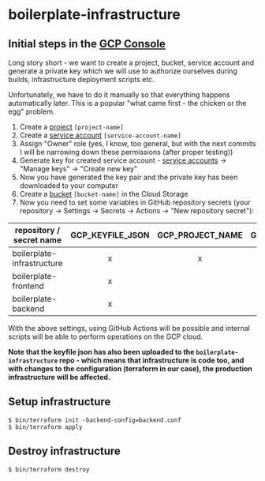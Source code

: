 # boilerplate-infrastructure

## Initial steps in the [GCP Console](https://console.cloud.google.com)

Long story short - we want to create a project, bucket, service account and generate a private key which 
we will use to authorize ourselves during builds, infrastructure deployment scripts etc.

Unfortunately, we have to do it manually so that everything happens automatically later.
This is a popular "what came first - the chicken or the egg" problem.

1. Create a [project](https://console.cloud.google.com/projectcreate) `[project-name]`
2. Create a [service account](https://console.cloud.google.com/iam-admin/serviceaccounts/create) `[service-account-name]`
3. Assign "Owner" role (yes, I know, too general, but with the next commits I will be narrowing down these permissions (after proper testing))
4. Generate key for created service account - [service accounts](https://console.cloud.google.com/iam-admin/serviceaccounts) -> "Manage keys" -> "Create new key"
5. Now you have generated the key pair and the private key has been downloaded to your computer
6. Create a [bucket](https://console.cloud.google.com/storage/create-bucket) `[bucket-name]` in the Cloud Storage
7. Now you need to set some variables in GitHub repository secrets (your repository -> Settings -> Secrets -> Actions -> "New repository secret"):

| repository / secret name   | GCP_KEYFILE_JSON | GCP_PROJECT_NAME | GCP_BUCKET_NAME |
| -------------------------- |      :---:       |      :---:       |      :---:      |
| boilerplate-infrastructure | x                | x                | x               |
| boilerplate-frontend       | x                |                  |                 |
| boilerplate-backend        | x                |                  |                 |

With the above settings, using GitHub Actions will be possible and internal scripts will be able to perform operations on the GCP cloud.

**Note that the keyfile json has also been uploaded to the `boilerplate-infrastructure` repo - which means that infrastructure is code too, 
and with changes to the configuration (terraform in our case), the production infrastructure will be affected.**

## Setup infrastructure

```shell
$ bin/terraform init -backend-config=backend.conf
$ bin/terraform apply
```

## Destroy infrastructure

```shell
$ bin/terraform destroy
```
